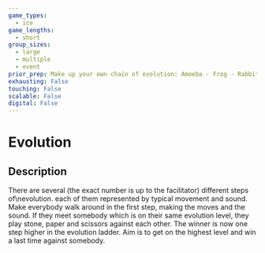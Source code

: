 ```yaml
---
game_types:
  - ice
game_lengths:
  - short
group_sizes:
  - large
  - multiple
  - event
prior_prep: Make up your own chain of evolution: Amoeba - Frog - Rabbit - Monkey - EYPer
exhausting: False
touching: False
scalable: False
digital: False
---
```

# Evolution

## Description
There are several (the exact number is up to the facilitator) different steps of\nevolution. each of them represented by typical movement and sound. Make everybody walk around in the first step, making the moves and the sound. If they meet somebody which is on their same evolution level, they play stone, paper and scissors against each other. The winner is now one step higher in the evolution ladder. Aim is to get on the highest level and win a last time against somebody.
